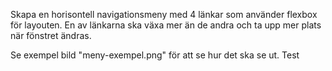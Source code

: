Skapa en horisontell navigationsmeny med 4 länkar som använder flexbox för layouten. En av länkarna ska växa mer än de andra och ta upp mer plats när fönstret ändras.

Se exempel bild "meny-exempel.png" för att se hur det ska se ut.
Test
